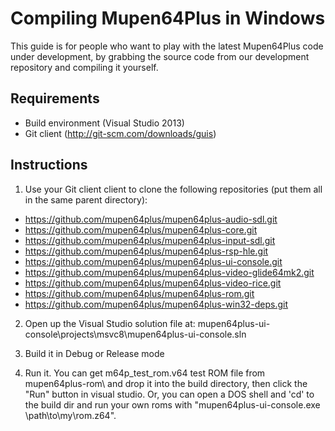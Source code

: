 # Compiling Mupen64Plus in Windows #

This guide is for people who want to play with the latest Mupen64Plus code under development, by grabbing the source code from our development repository and compiling it yourself.

## Requirements ##

  * Build environment (Visual Studio 2013)
  * Git client (http://git-scm.com/downloads/guis)

## Instructions ##

1. Use your Git client client to clone the following repositories (put them all in the same parent directory):

  * https://github.com/mupen64plus/mupen64plus-audio-sdl.git
  * https://github.com/mupen64plus/mupen64plus-core.git
  * https://github.com/mupen64plus/mupen64plus-input-sdl.git
  * https://github.com/mupen64plus/mupen64plus-rsp-hle.git
  * https://github.com/mupen64plus/mupen64plus-ui-console.git
  * https://github.com/mupen64plus/mupen64plus-video-glide64mk2.git
  * https://github.com/mupen64plus/mupen64plus-video-rice.git
  * https://github.com/mupen64plus/mupen64plus-rom.git
  * https://github.com/mupen64plus/mupen64plus-win32-deps.git

2. Open up the Visual Studio solution file at: mupen64plus-ui-console\projects\msvc8\mupen64plus-ui-console.sln

3. Build it in Debug or Release mode

4. Run it.  You can get m64p\_test\_rom.v64 test ROM file from mupen64plus-rom\ and drop it into the build directory, then click the "Run" button in visual studio.  Or, you can open a DOS shell and 'cd' to the build dir and run your own roms with "mupen64plus-ui-console.exe \path\to\my\rom.z64".